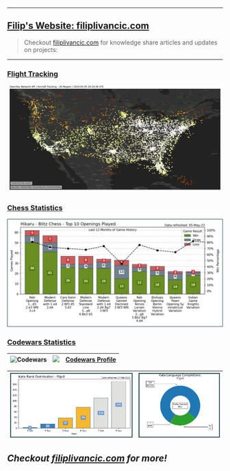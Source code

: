 -----------------------------------------------------------------------------------------
## **[Filip's Website: filiplivancic.com](https://filiplivancic.com)**

> Checkout [filiplivancic.com](https://filiplivancic.com) for knowledge share articles and updates on projects:

-----------------------------------------------------------------------------------------

### [Flight Tracking](https://github.com/Filpill/flight_tracking)
 <p align = center>
 <img src="https://raw.githubusercontent.com/Filpill/flight_tracking/main/data/samples/scatter_kde_sample.jpg" alt="drawing" width="1000"/>
 </p>


### [Chess Statistics](https://github.com/Filpill/chess_analysis)
 
 <p align = center>
 <img src="https://github.com/Filpill/chess_analysis/blob/main/diagrams/analysis/top_openings.png" alt="drawing" width="1000"/>
 </p>

### [Codewars Statistics](https://github.com/Filpill/codewars-stats)
   ![Codewars](https://img.shields.io/badge/Codewars-B1361E?style=for-the-badge&logo=codewars&logoColor=grey) | <div id="header" align="left"> <img src="https://www.codewars.com/users/Filpill/badges/small" height="28"/> </div> | [Codewars Profile](https://www.codewars.com/users/Filpill/) 
| :--------: | :----------: | :----------: |


<img src="https://raw.githubusercontent.com/Filpill/codewars-stats/main/charts/rank_distribution.png" alt="drawing" width="650"/> | <img src="https://raw.githubusercontent.com/Filpill/codewars-stats/main/charts/language_pie.png" alt="drawing" width="430"/>
| :--------: | :----------: |

***Checkout [filiplivancic.com](https://filiplivancic.com) for more!***
-----------------------------------------------------------------------------------------
